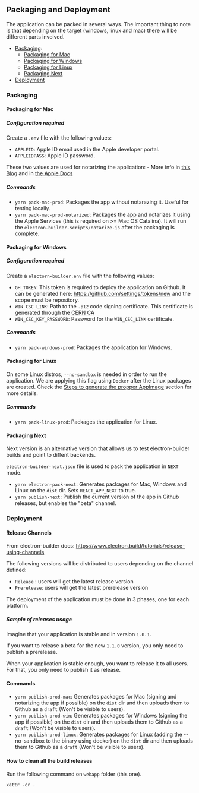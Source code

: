 ## Packaging and Deployment

The application can be packed in several ways. The important thing to note is that depending on the target (windows, linux and mac) there will be different parts involved.

- [Packaging](#packaging):
  - [Packaging for Mac](#packaging-for-mac)
  - [Packaging for Windows](#packaging-for-windows)
  - [Packaging for Linux](#packaging-for-linux)
  - [Packaging Next](#packaging-next)
- [Deployment](#deployment)


### Packaging

#### Packaging for Mac

##### Configuration required

Create a `.env` file with the following values:

- `APPLEID`: Apple ID email used in the Apple developer portal.
- `APPLEIDPASS`: Apple ID password.

These two values are used for notarizing the application:
    - More info in [this Blog](https://kilianvalkhof.com/2019/electron/notarizing-your-electron-application/) and in [the Apple Docs](https://developer.apple.com/documentation/security/notarizing_your_app_before_distribution)

##### Commands

- `yarn pack-mac-prod`: Packages the app without notarazing it. Useful for testing locally.
- `yarn pack-mac-prod-notarized`: Packages the app and notarizes it using the Apple Services (this is required on >= Mac OS Catalina). It will run the `electron-builder-scripts/notarize.js` after the packaging is complete.

#### Packaging for Windows

##### Configuration required

Create a `electorn-builder.env` file with the following values:

- `GH_TOKEN`: This token is required to deploy the application on Github. It can be generated here: https://github.com/settings/tokens/new and the scope must be repository.
- `WIN_CSC_LINK`: Path to the `.p12` code signing certificate. This certificate is generated through the [CERN CA](https://ca.cern.ch/ca/user/Request.aspx?template=CERNCodeSigningCertificate)
- `WIN_CSC_KEY_PASSWORD`: Password for the `WIN_CSC_LINK` certificate.

##### Commands

- `yarn pack-windows-prod`: Packages the application for Windows.

#### Packaging for Linux

On some Linux distros, `--no-sandbox` is needed in order to run the application. We are applying this flag using `Docker` after the Linux packages are created. Check the [Steps to generate the propper AppImage](linux-app-image.md) section for more details.

##### Commands

- `yarn pack-linux-prod`: Packages the application for Linux.

#### Packaging Next

Next version is an alternative version that allows us to test electron-builder builds and point to diffent backends.

`electron-builder-next.json` file is used to pack the application in `NEXT` mode.

- `yarn electron-pack-next`: Generates packages for Mac, Windows and Linux on the `dist` dir. Sets `REACT_APP_NEXT` to true.
- `yarn publish-next`: Publish the current version of the app in Github releases, but enables the "beta" channel.

### Deployment

#### Release Channels

From electron-builder docs: https://www.electron.build/tutorials/release-using-channels

The following versions will be distributed to users depending on the channel defined:

- `Release` : users will get the latest release version
- `Prerelease`: users will get the latest prerelease version

The deployment of the application must be done in 3 phases, one for each platform.

##### Sample of releases usage

Imagine that your application is stable and in version `1.0.1`.

If you want to release a beta for the new `1.1.0` version, you only need to publish a prerelease.

When your application is stable enough, you want to release it to all users. For that, you only need to publish it as release.

#### Commands

- `yarn publish-prod-mac`: Generates packages for Mac (signing and notarizing the app if possible) on the `dist` dir and then uploads them to Github as a `draft` (Won't be visible to users).
- `yarn publish-prod-win`: Generates packages for Windows (signing the app if possible) on the `dist` dir and then uploads them to Github as a `draft` (Won't be visible to users).
- `yarn publish-prod-linux`: Generates packages for Linux (adding the --no-sandbox to the binary using docker) on the `dist` dir and then uploads them to Github as a `draft` (Won't be visible to users).

#### How to clean all the build releases

Run the following command on `webapp` folder (this one).
```
xattr -cr .
```
